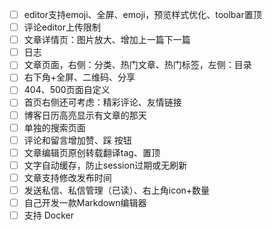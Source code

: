 - [ ] editor支持emoji、全屏、emoji，预览样式优化、toolbar置顶
- [ ] 评论editor上传限制
- [ ] 文章详情页：图片放大、增加上一篇下一篇
- [ ] 日志
- [ ] 文章页面，右侧：分类、热门文章、热门标签，左侧：目录
- [ ] 右下角+全屏、二维码、分享
- [ ] 404、500页面自定义
- [ ] 首页右侧还可考虑：精彩评论、友情链接
- [ ] 博客日历高亮显示有文章的那天
- [ ] 单独的搜索页面
- [ ] 评论和留言增加赞、踩 按钮
- [ ] 文章编辑页原创转载翻译tag、置顶
- [ ] 文字自动缓存，防止session过期或无刷新
- [ ] 文章支持修改发布时间
- [ ] 发送私信、私信管理（已读）、右上角icon+数量
- [ ] 自己开发一款Markdown编辑器
- [ ] 支持 Docker
